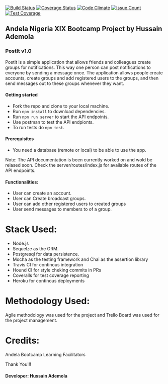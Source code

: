 [![Build Status](https://travis-ci.org/Daymorelah/PostIt.svg?branch=master)](https://travis-ci.org/Daymorelah/PostIt)
[![Coverage Status](https://coveralls.io/repos/github/Daymorelah/PostIt/badge.svg?branch=test)](https://coveralls.io/github/Daymorelah/PostIt?branch=test)
[![Code Climate](https://codeclimate.com/github/Daymorelah/PostIt/badges/gpa.svg)](https://codeclimate.com/github/Daymorelah/PostIt)
[![Issue Count](https://codeclimate.com/github/Daymorelah/PostIt/badges/issue_count.svg)](https://codeclimate.com/github/Daymorelah/PostIt)
[![Test Coverage](https://codeclimate.com/github/Daymorelah/PostIt/badges/coverage.svg)](https://codeclimate.com/github/Daymorelah/PostIt/coverage)

## Andela Nigeria XIX Bootcamp Project by Hussain Ademola

### PostIt v1.0

 PostIt is a simple application that allows friends and colleagues create groups for notifications.
This way one person can post notifications to everyone by sending a message once. The
application allows people create accounts, create groups and add registered users to the groups,
and then send messages out to these groups whenever they want.

#### Getting started

- Fork the repo and clone to your local machine.
- Run `npm install` to download dependencies.
- Run `npm run server` to start the API endpoints.
- Use postman to test the API endpionts.
- To run tests do `npm test`.

#### Prerequisites

- You need a database (remote or local) to be able to use the app.

 Note: The API documentation is been currently worked on and wold be relased soon.
 Check the server/routes/index.js for available routes of the API endpoints.

#### Functionalities:

* User can create an account.
* User can Create broadcast groups.
* User can add other registered users to created groups
* User send messages to members to of a group.

 Stack Used:
===========
* Node.js
* Sequelze as the ORM.
* Postgresql for data persistence.
* Mocha as the testing framework and Chai as the assertion library
* Travis CI for continous integration
* Hound CI for style cheking commits in PRs
* Coveralls for test coverage reporting
* Heroku for continous deployments


 Methodology Used:
=================

Agile methodology was used for the project and Trello Board was used for the project management.


Credits:
========

Andela Bootcamp Learning Facilitators


Thank You!!!

#### Developer: Hussain Ademola

